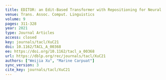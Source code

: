 ```yaml
---
title: EDITOR: an Edit-Based Transformer with Repositioning for Neural Machine Translation with Soft Lexical Constraints.
venue: Trans. Assoc. Comput. Linguistics
volume: 9
pages: 311-328
year: 2021
type: Journal Articles
access: closed
key: journals/tacl/XuC21
doi: 10.1162/TACL_A_00368
ee: https://doi.org/10.1162/tacl_a_00368
url: https://dblp.org/rec/journals/tacl/XuC21
authors: ["Weijia Xu", "Marine Carpuat"]
sync_version: 3
cite_key: journals/tacl/XuC21
---
```

